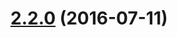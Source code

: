 <a name="2.2.0"></a>
# [2.2.0](https://github.com/atlassian/https://github.com/atlassian/lerna-semantic-release.git/compare/2.2.0-semver-tag-for-lerna-semantic-release...v2.2.0) (2016-07-11)



